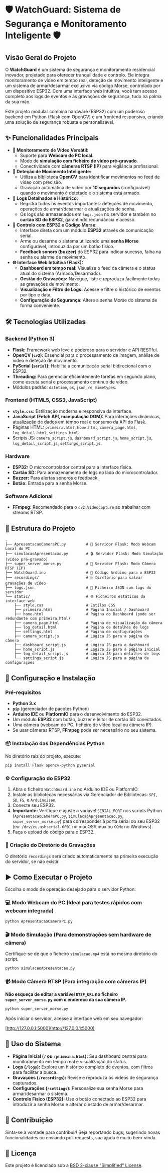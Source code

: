 # 🛡️ WatchGuard: Sistema de Segurança e Monitoramento Inteligente 🛡️

## Visão Geral do Projeto

O **WatchGuard** é um sistema de segurança e monitoramento residencial inovador, projetado para oferecer tranquilidade e controlo. Ele integra monitoramento de vídeo em tempo real, deteção de movimento inteligente e um sistema de armar/desarmar exclusivo via código Morse, controlado por um dispositivo ESP32. Com uma interface web intuitiva, você tem acesso completo aos logs de eventos e às gravações de segurança, tudo na palma da sua mão.

Este projeto modular combina hardware (ESP32) com um poderoso backend em Python (Flask com OpenCV) e um frontend responsivo, criando uma solução de segurança robusta e personalizável.

## ✨ Funcionalidades Principais

* **🎥 Monitoramento de Vídeo Versátil:**
    * Suporte para **Webcam do PC local**.
    * Modo de **simulação com ficheiro de vídeo pré-gravado**.
    * Conectividade com **câmeras RTSP (IP)** para vigilância profissional.
* **🚨 Deteção de Movimento Inteligente:**
    * Utiliza a biblioteca **OpenCV** para identificar movimentos no feed de vídeo com precisão.
    * Gravação automática de vídeo por **10 segundos** (configurável) quando o movimento é detetado e o sistema está armado.
* **📜 Logs Detalhados e Histórico:**
    * Registra todos os eventos importantes: deteções de movimento, operações de armar/desarmar e atualizações de senha.
    * Os logs são armazenados em `logs.json` no servidor e também no **cartão SD do ESP32**, garantindo redundância e acesso.
* **🔑 Controlo com ESP32 e Código Morse:**
    * Interface direta com um módulo **ESP32** através de comunicação serial.
    * Arme ou desarme o sistema utilizando uma **senha Morse** configurável, introduzida por um botão físico.
    * **Feedback sonoro (buzzer)** do ESP32 para indicar sucesso, falha na senha ou alarme de movimento.
* **🌐 Interface Web Intuitiva (Flask):**
    * **Dashboard em tempo real:** Visualize o feed da câmera e o status atual do sistema (Armado/Desarmado).
    * **Gestão de Gravações:** Navegue, liste e reproduza facilmente todas as gravações de movimento.
    * **Visualização e Filtro de Logs:** Acesse e filtre o histórico de eventos por tipo e data.
    * **Configuração de Segurança:** Altere a senha Morse do sistema de forma conveniente.

## 🛠️ Tecnologias Utilizadas

### Backend (Python 3)

* **Flask:** Framework web leve e poderoso para o servidor e API RESTful.
* **OpenCV (`cv2`):** Essencial para o processamento de imagem, análise de vídeo e deteção de movimento.
* **PySerial (`serial`):** Habilita a comunicação serial bidirecional com o ESP32.
* **Threading:** Para gerenciar eficientemente tarefas em segundo plano, como escuta serial e processamento contínuo de vídeo.
* Módulos padrão: `datetime`, `os`, `json`, `re`, `mimetypes`.

### Frontend (HTML5, CSS3, JavaScript)

* **`style.css`:** Estilização moderna e responsiva da interface.
* **JavaScript (Fetch API, manipulação DOM):** Para interações dinâmicas, atualização de dados em tempo real e consumo da API do Flask.
* Páginas HTML: `primeira.html`, `home.html`, `camera_page.html`, `log_detail.html`, `settings.html`.
* Scripts JS: `camera_script.js`, `dashboard_script.js`, `home_script.js`, `log_detail_script.js`, `settings_script.js`.

### Hardware

* **ESP32:** O microcontrolador central para a interface física.
* **Cartão SD:** Para armazenamento de logs no lado do microcontrolador.
* **Buzzer:** Para alertas sonoros e feedback.
* **Botão:** Entrada para a senha Morse.

### Software Adicional

* **FFmpeg:** Recomendado para o `cv2.VideoCapture` ao trabalhar com streams RTSP.

## 📂 Estrutura do Projeto

```
.
├── ApresentacaoCameraPC.py         # 🚀 Servidor Flask: Modo Webcam Local do PC
├── simulacaoApresentacao.py        # 🎬 Servidor Flask: Modo Simulação (vídeo pré-gravado)
├── super_server_morse.py           # 📡 Servidor Flask: Modo Câmera RTSP (IP)
├── WatchGuard.ino                  # 🤖 Código Arduino para o ESP32
├── recordings/                     # 🗄️ Diretório para salvar gravações de vídeo
├── logs.json                       # 📄 Ficheiro JSON com logs do servidor
└── static/                         # 🌐 Ficheiros estáticos da interface web
    ├── style.css                   # Estilos CSS
    ├── primeira.html               # Página Inicial / Dashboard
    ├── home.html                   # Página do Dashboard (pode ser redundante com primeira.html)
    ├── camera_page.html            # Página de visualização da câmera
    ├── log_detail.html             # Página de detalhes de logs
    ├── settings.html               # Página de configurações
    ├── camera_script.js            # Lógica JS para a página da câmera
    ├── dashboard_script.js         # Lógica JS para o dashboard
    ├── home_script.js              # Lógica JS para a página inicial
    ├── log_detail_script.js        # Lógica JS para detalhes de logs
    └── settings_script.js          # Lógica JS para a página de configurações
```

## 🚀 Configuração e Instalação

### Pré-requisitos

* **Python 3.x**
* **`pip`** (gerenciador de pacotes Python)
* **Arduino IDE** ou **PlatformIO** para o desenvolvimento do ESP32.
* Um módulo **ESP32** com botão, buzzer e leitor de cartão SD conectados.
* Uma câmera (webcam do PC, ficheiro de vídeo local ou câmera IP).
* Se usar câmeras RTSP, **FFmpeg** pode ser necessário no seu sistema.

### 📦 Instalação das Dependências Python

No diretório raiz do projeto, execute:

```bash
pip install Flask opencv-python pyserial
```

### ⚙️ Configuração do ESP32

1.  Abra o ficheiro `WatchGuard.ino` no Arduino IDE ou PlatformIO.
2.  Instale as bibliotecas necessárias via Gerenciador de Bibliotecas: `SPI`, `SD`, `FS`, e `ArduinoJson`.
3.  Conecte seu ESP32.
4.  **Importante:** Verifique e ajuste a variável `SERIAL_PORT` nos scripts Python (`ApresentacaoCameraPC.py`, `simulacaoApresentacao.py`, `super_server_morse.py`) para corresponder à porta serial do seu ESP32 (ex: `/dev/cu.usbserial-0001` no macOS/Linux ou `COMx` no Windows).
5.  Faça o upload do código para o ESP32.

### 📁 Criação do Diretório de Gravações

O diretório `recordings` será criado automaticamente na primeira execução do servidor, se não existir.

## ▶️ Como Executar o Projeto

Escolha o modo de operação desejado para o servidor Python:

### 💻 Modo Webcam do PC (Ideal para testes rápidos com webcam integrada)

```bash
python ApresentacaoCameraPC.py
```

### 🎬 Modo Simulação (Para demonstrações sem hardware de câmera)

Certifique-se de que o ficheiro `simulacao.mp4` está no mesmo diretório do script.

```bash
python simulacaoApresentacao.py
```

### 📹 Modo Câmera RTSP (Para integração com câmeras IP)

**Não esqueça de editar a variável `RTSP_URL` no ficheiro `super_server_morse.py` com o endereço da sua câmera IP.**

```bash
python super_server_morse.py
```

Após iniciar o servidor, acesse a interface web em seu navegador:

[http://127.0.0.1:5000](http://127.0.0.1:5000)

## 🎯 Uso do Sistema

* **Página Inicial (`/` ou `/primeira.html`):** Seu dashboard central para monitoramento em tempo real e visualização do status.
* **Logs (`/logs`):** Explore um histórico completo de eventos, com filtros para facilitar a busca.
* **Gravações (`/recordings`):** Revise e reproduza os vídeos de segurança capturados.
* **Configurações (`/settings`):** Personalize sua senha Morse para armar/desarmar o sistema.
* **Controlo Físico (ESP32):** Use o botão conectado ao ESP32 para introduzir a senha Morse e alterar o estado de armar/desarmar.

## 🤝 Contribuição

Sinta-se à vontade para contribuir! Seja reportando bugs, sugerindo novas funcionalidades ou enviando pull requests, sua ajuda é muito bem-vinda.

## 📄 Licença

Este projeto é licenciado sob a [BSD 2-clause "Simplified" License](LICENSE).
